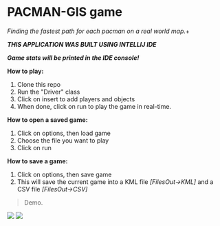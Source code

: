 # PACMAN-GIS game
*Finding the fastest path for each pacman on a real world map.*+

 ***THIS APPLICATION WAS BUILT USING INTELLIJ IDE***
 
 ***Game stats will be printed in the IDE console!***

**How to play:**

1. Clone this repo
2. Run the "Driver" class
3. Click on insert to add players and objects
4. When done, click on run to play the game in real-time.

**How to open a saved game:**

1. Click on options, then load game
2. Choose the file you want to play
3. Click on run

**How to save a game:**

1. Click on options, then save game
2. This will save the current game into a KML file *[FilesOut->KML]* and a CSV file *[FilesOut->CSV]*

> Demo.

![](https://i.imgur.com/IlECFR1.png)
![](https://i.imgur.com/Rgar9tc.png)

